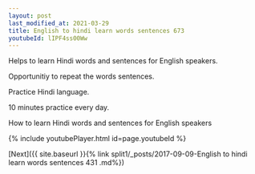 ```yaml
---
layout: post
last_modified_at: 2021-03-29
title: English to hindi learn words sentences 673 
youtubeId: lIPF4ss00Ww
---
```

 
 
Helps to learn Hindi words and sentences for English speakers.

Opportunitiy to repeat the words sentences. 

Practice Hindi language. 
 
10 minutes practice every day. 
 
How to learn Hindi words and sentences for English speakers 
 
{% include youtubePlayer.html id=page.youtubeId %}
 
 
[Next]({{ site.baseurl }}{% link  split1/_posts/2017-09-09-English to hindi learn words sentences 431 .md%})
 
